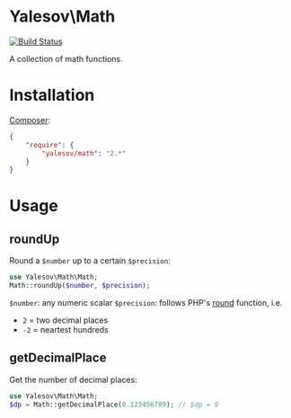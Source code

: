 # Yalesov\Math

[![Build Status](https://travis-ci.org/yalesov/php-math.svg)](https://travis-ci.org/yalesov/php-math)

A collection of math functions.

# Installation

[Composer](http://getcomposer.org/):

```json
{
    "require": {
        "yalesov/math": "2.*"
    }
}
```

# Usage

## roundUp

Round a `$number` up to a certain `$precision`:

```php
use Yalesov\Math\Math;
Math::roundUp($number, $precision);
```

`$number`: any numeric scalar
`$precision`: follows PHP's [round](http://php.net/manual/en/function.round.php) function, i.e.
- `2` = two decimal places
- `-2` = neartest hundreds

## getDecimalPlace

Get the number of decimal places:

```php
use Yalesov\Math\Math;
$dp = Math::getDecimalPlace(0.123456789); // $dp = 9
```
